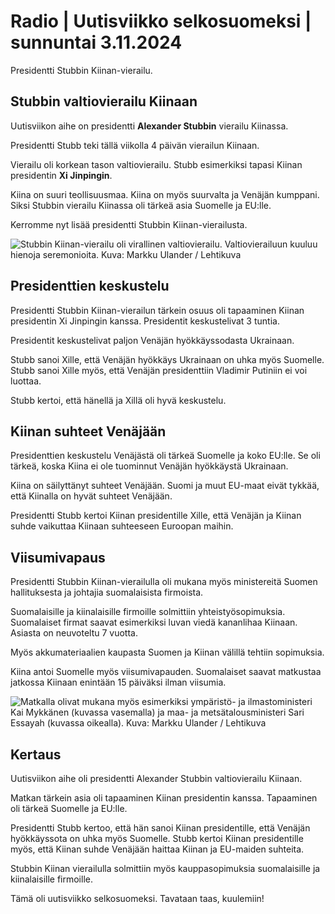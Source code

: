 # Radio \| Uutisviikko selkosuomeksi \| sunnuntai 3.11.2024

Presidentti Stubbin Kiinan-vierailu.

## Stubbin valtiovierailu Kiinaan

Uutisviikon aihe on presidentti **Alexander Stubbin** vierailu Kiinassa.

Presidentti Stubb teki tällä viikolla 4 päivän vierailun Kiinaan.

Vierailu oli korkean tason valtiovierailu. Stubb esimerkiksi tapasi Kiinan presidentin **Xi Jinpingin**.

Kiina on suuri teollisuusmaa. Kiina on myös suurvalta ja Venäjän kumppani. Siksi Stubbin vierailu Kiinassa oli tärkeä asia Suomelle ja EU:lle.

Kerromme nyt lisää presidentti Stubbin Kiinan-vierailusta.

![Stubbin Kiinan-vierailu oli virallinen valtiovierailu. Valtiovierailuun kuuluu hienoja seremonioita. Kuva: Markku Ulander / Lehtikuva](https://images.cdn.yle.fi/image/upload/c_crop,h_2880,w_5120,x_0,y_150/ar_1.7777777777777777,c_fill,g_faces,h_431,w_767/dpr_1.0/q_auto:eco/f_auto/fl_lossy/v1730211632/39-13711066720d2704fba3)

## Presidenttien keskustelu

Presidentti Stubbin Kiinan-vierailun tärkein osuus oli tapaaminen Kiinan presidentin Xi Jinpingin kanssa. Presidentit keskustelivat 3 tuntia.

Presidentit keskustelivat paljon Venäjän hyökkäyssodasta Ukrainaan.

Stubb sanoi Xille, että Venäjän hyökkäys Ukrainaan on uhka myös Suomelle. Stubb sanoi Xille myös, että Venäjän presidenttiin Vladimir Putiniin ei voi luottaa.

Stubb kertoi, että hänellä ja Xillä oli hyvä keskustelu.

## Kiinan suhteet Venäjään

Presidenttien keskustelu Venäjästä oli tärkeä Suomelle ja koko EU:lle. Se oli tärkeä, koska Kiina ei ole tuominnut Venäjän hyökkäystä Ukrainaan.

Kiina on säilyttänyt suhteet Venäjään. Suomi ja muut EU-maat eivät tykkää, että Kiinalla on hyvät suhteet Venäjään.

Presidentti Stubb kertoi Kiinan presidentille Xille, että Venäjän ja Kiinan suhde vaikuttaa Kiinaan suhteeseen Euroopan maihin.

## Viisumivapaus

Presidentti Stubbin Kiinan-vierailulla oli mukana myös ministereitä Suomen hallituksesta ja johtajia suomalaisista firmoista.

Suomalaisille ja kiinalaisille firmoille solmittiin yhteistyösopimuksia. Suomalaiset firmat saavat esimerkiksi luvan viedä kananlihaa Kiinaan. Asiasta on neuvoteltu 7 vuotta.

Myös akkumateriaalien kaupasta Suomen ja Kiinan välillä tehtiin sopimuksia.

Kiina antoi Suomelle myös viisumivapauden. Suomalaiset saavat matkustaa jatkossa Kiinaan enintään 15 päiväksi ilman viisumia.

![Matkalla olivat mukana myös esimerkiksi ympäristö- ja ilmastoministeri Kai Mykkänen (kuvassa vasemalla) ja maa- ja metsätalousministeri Sari Essayah (kuvassa oikealla). Kuva: Markku Ulander / Lehtikuva](https://images.cdn.yle.fi/image/upload/c_crop,h_2880,w_5120,x_0,y_205/ar_1.7777777777777777,c_fill,g_faces,h_431,w_767/dpr_1.0/q_auto:eco/f_auto/fl_lossy/v1730212695/39-13711056720d26fbd400)

## Kertaus

Uutisviikon aihe oli presidentti Alexander Stubbin valtiovierailu Kiinaan.

Matkan tärkein asia oli tapaaminen Kiinan presidentin kanssa. Tapaaminen oli tärkeä Suomelle ja EU:lle.

Presidentti Stubb kertoo, että hän sanoi Kiinan presidentille, että Venäjän hyökkäyssota on uhka myös Suomelle. Stubb kertoi Kiinan presidentille myös, että Kiinan suhde Venäjään haittaa Kiinan ja EU-maiden suhteita.

Stubbin Kiinan vierailulla solmittiin myös kauppasopimuksia suomalaisille ja kiinalaisille firmoille.

Tämä oli uutisviikko selkosuomeksi. Tavataan taas, kuulemiin!


